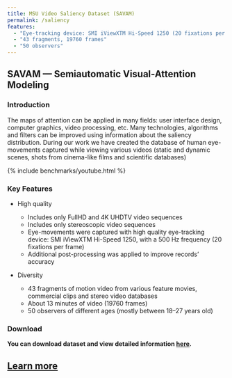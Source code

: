```yaml
---
title: MSU Video Saliency Dataset (SAVAM)
permalink: /saliency
features:
  - "Eye-tracking device: SMI iViewXTM Hi-Speed 1250 (20 fixations per frame)"
  - "43 fragments, 19760 frames"
  - "50 observers"
---
```


## SAVAM — Semiautomatic Visual-Attention Modeling

### Introduction
The maps of attention can be applied in many fields: user interface design, computer graphics, video processing, etc. Many technologies, algorithms and filters can be improved using information about the saliency distribution. During our work we have created the database of human eye-movements captured while viewing various videos (static and dynamic scenes, shots from cinema-like films and scientific databases)


{% include benchmarks/youtube.html %}


### Key Features
* High quality
    * Includes only FullHD and 4K UHDTV video sequences
    * Includes only stereoscopic video sequences
    * Eye-movements were captured with high quality eye-tracking device: SMI iViewXTM Hi-Speed 1250, with a 500 Hz frequency (20 fixations per frame)
    * Additional post-processing was applied to improve records’ accuracy

* Diversity
    * 43 fragments of motion video from various feature movies, commercial clips and stereo video databases
    * About 13 minutes of video (19760 frames)
    * 50 observers of different ages (mostly between 18–27 years old)

### Download

**You can download dataset and view detailed information [here](https://compression.ru/video/savam/).**


## [Learn more](https://compression.ru/video/savam/)
